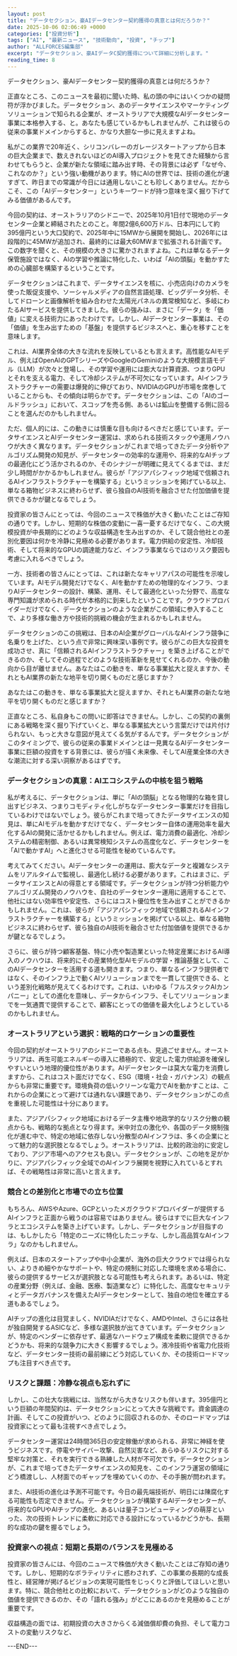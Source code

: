 ```yaml
---
layout: post
title: "データセクション、豪AIデータセンター契約獲得の真意とは何だろうか？"
date: 2025-10-06 02:06:49 +0000
categories: ["投資分析"]
tags: ["AI", "最新ニュース", "技術動向", "投資", "チップ"]
author: "ALLFORCES編集部"
excerpt: "データセクション、豪AIデータC契約獲得について詳細に分析します。"
reading_time: 8
---
```


データセクション、豪AIデータセンター契約獲得の真意とは何だろうか？

正直なところ、このニュースを最初に聞いた時、私の頭の中にはいくつかの疑問符が浮かびました。データセクション、あのデータサイエンスやマーケティングソリューションで知られる企業が、オーストラリアで大規模なAIデータセンター事業に本格参入する、と。あなたも感じているかもしれませんが、これは彼らの従来の事業ドメインからすると、かなり大胆な一歩に見えますよね。

私がこの業界で20年近く、シリコンバレーのガレージスタートアップから日本の巨大企業まで、数えきれないほどのAI導入プロジェクトを見てきた経験から言わせてもらうと、企業が新たな領域に踏み出す時、その背景には必ず「なぜ今、これなのか？」という強い動機があります。特にAIの世界では、技術の進化が速すぎて、昨日までの常識が今日には通用しないことも珍しくありません。だからこそ、この「AIデータセンター」というキーワードが持つ意味を深く掘り下げてみる価値があるんです。

今回の契約は、オーストラリアのシドニーで、2025年10月1日付で現地のデータセンター企業と締結されたとのこと。年間2億6,600万ドル、日本円にして約395億円という大口契約で、2025年中に15MWから展開を開始し、2026年には段階的に45MWが追加され、最終的には最大60MWまで拡張される計画です。この数字を聞くと、その規模の大きさに驚かされますよね。これは単なるデータ保管施設ではなく、AIの学習や推論に特化した、いわば「AIの頭脳」を動かすための心臓部を構築するということです。

データセクションはこれまで、データサイエンスを核に、小売店向けのカメラを使った販促支援や、ソーシャルメディアの自然言語処理、ビッグデータ分析、そしてドローンと画像解析を組み合わせた太陽光パネルの異常検知など、多岐にわたるAIサービスを提供してきました。彼らの強みは、まさに「データ」を「価値」に変える技術力にあったわけです。しかし、AIデータセンター事業は、その「価値」を生み出すための「基盤」を提供するビジネスへと、重心を移すことを意味します。

これは、AI業界全体の大きな流れを反映しているとも言えます。高性能なAIモデル、例えばOpenAIのGPTシリーズやGoogleのGeminiのような大規模言語モデル（LLM）が次々と登場し、その学習や運用には膨大な計算資源、つまりGPUとそれを支える電力、そして冷却システムが不可欠になっています。AIインフラストラクチャーの需要は爆発的に伸びており、NVIDIAのGPUが市場を席巻していることからも、その傾向は明らかです。データセクションは、この「AIのゴールドラッシュ」において、スコップを売る側、あるいは鉱山を整備する側に回ることを選んだのかもしれません。

ただ、個人的には、この動きには慎重な目も向けるべきだと感じています。データサイエンスとAIデータセンター運営は、求められる技術スタックや運用ノウハウが大きく異なります。データセクションがこれまで培ってきたデータ分析やアルゴリズム開発の知見が、データセンターの効率的な運用や、将来的なAIチップの最適化にどう活かされるのか、そのシナジーが明確に見えてくるまでは、まだ少し時間がかかるかもしれません。彼らが「アジアパシフィック地域で信頼されるAIインフラストラクチャーを構築する」というミッションを掲げている以上、単なる箱物ビジネスに終わらせず、彼ら独自のAI技術を融合させた付加価値を提供できるかが鍵となるでしょう。

投資家の皆さんにとっては、今回のニュースで株価が大きく動いたことはご存知の通りです。しかし、短期的な株価の変動に一喜一憂するだけでなく、この大規模投資が中長期的にどのような収益構造を生み出すのか、そして競合他社との差別化要因は何かを冷静に見極める必要があります。電力供給の安定性、冷却技術、そして将来的なGPUの調達能力など、インフラ事業ならではのリスク要因も考慮に入れるべきでしょう。

一方、技術者の皆さんにとっては、これは新たなキャリアパスの可能性を示唆しています。AIモデル開発だけでなく、AIを動かすための物理的なインフラ、つまりAIデータセンターの設計、構築、運用、そして最適化といった分野で、高度な専門知識が求められる時代が本格的に到来したということです。クラウドプロバイダーだけでなく、データセクションのような企業がこの領域に参入することで、より多様な働き方や技術的挑戦の機会が生まれるかもしれません。

データセクションのこの挑戦は、日本のAI企業がグローバルなAIインフラ競争に名乗りを上げた、という点で非常に興味深い事例です。彼らがこの巨大な投資を成功させ、真に「信頼されるAIインフラストラクチャー」を築き上げることができるのか、そしてその過程でどのような技術革新を見せてくれるのか、今後の動向から目が離せません。あなたはこの動きを、単なる事業拡大と捉えますか、それともAI業界の新たな地平を切り開くものだと感じますか？

あなたはこの動きを、単なる事業拡大と捉えますか、それともAI業界の新たな地平を切り開くものだと感じますか？

正直なところ、私自身もこの問いに即答はできません。しかし、この契約の裏側にある戦略を深く掘り下げていくと、単なる事業拡大という言葉だけでは片付けられない、もっと大きな意図が見えてくる気がするんです。データセクションがこのタイミングで、彼らの従来の事業ドメインとは一見異なるAIデータセンター事業に巨額の投資をする背景には、彼らが描く未来像、そしてAI産業全体の大きな潮流に対する深い洞察があるはずです。

### データセクションの真意：AIエコシステムの中核を狙う戦略

私が考えるに、データセクションは、単に「AIの頭脳」となる物理的な箱を貸し出すビジネス、つまりコモディティ化しがちなデータセンター事業だけを目指しているわけではないでしょう。彼らがこれまで培ってきたデータサイエンスの知見は、単にAIモデルを動かすだけでなく、データセンター自体の運用効率を最大化するAIの開発に活かせるかもしれません。例えば、電力消費の最適化、冷却システムの精密制御、あるいは異常検知システムの高度化など、データセンターを「AIで動かすAI」へと進化させる可能性を秘めているんです。

考えてみてください。AIデータセンターの運用は、膨大なデータと複雑なシステムをリアルタイムで監視し、最適化し続ける必要があります。これはまさに、データサイエンスとAIの得意とする領域です。データセクションが持つ分析能力やアルゴリズム開発のノウハウを、自社のデータセンター運用に適用することで、他社にはない効率性や安定性、さらにはコスト優位性を生み出すことができるかもしれません。これは、彼らが「アジアパシフィック地域で信頼されるAIインフラストラクチャーを構築する」というミッションを掲げている以上、単なる箱物ビジネスに終わらせず、彼ら独自のAI技術を融合させた付加価値を提供できるかが鍵となるでしょう。

さらに、彼らが持つ顧客基盤、特に小売や製造業といった特定産業におけるAI導入のノウハウは、将来的にその産業特化型AIモデルの学習・推論基盤として、このAIデータセンターを活用する道も開きます。つまり、単なるインフラ提供者ではなく、そのインフラ上で動くAIソリューションまでを一貫して提供できる、という差別化戦略が見えてくるわけです。これは、いわゆる「フルスタックAIカンパニー」としての進化を意味し、データからインフラ、そしてソリューションまでを一気通貫で提供することで、顧客にとっての価値を最大化しようとしているのかもしれません。

### オーストラリアという選択：戦略的ロケーションの重要性

今回の契約がオーストラリアのシドニーである点も、見過ごせません。オーストラリアは、再生可能エネルギーの導入に積極的で、安定した電力供給源を確保しやすいという地理的優位性があります。AIデータセンターは莫大な電力を消費しますから、これはコスト面だけでなく、ESG（環境・社会・ガバナンス）の観点からも非常に重要です。環境負荷の低いクリーンな電力でAIを動かすことは、これからの企業にとって避けては通れない課題であり、データセクションがこの点を重視した可能性は十分にあります。

また、アジアパシフィック地域におけるデータ主権や地政学的なリスク分散の観点からも、戦略的な拠点となり得ます。米中対立の激化や、各国のデータ規制強化が進む中で、特定の地域に依存しない分散型のAIインフラは、多くの企業にとって魅力的な選択肢となるでしょう。オーストラリアは、比較的政治的に安定しており、アジア市場へのアクセスも良い。データセクションが、この地を足がかりに、アジアパシフィック全域でのAIインフラ展開を視野に入れているとすれば、その戦略性は非常に高いと言えます。

### 競合との差別化と市場での立ち位置

もちろん、AWSやAzure、GCPといったメガクラウドプロバイダーが提供するAIインフラと正面から戦うのは容易ではありません。彼らはすでに巨大なインフラとエコシステムを築き上げています。しかし、データセクションが目指すのは、もしかしたら「特定のニーズに特化したニッチな、しかし高品質なAIインフラ」なのかもしれません。

例えば、日本のスタートアップや中小企業が、海外の巨大クラウドでは得られない、よりきめ細やかなサポートや、特定の規制に対応した環境を求める場合に、彼らの提供するサービスが選択肢となる可能性も考えられます。あるいは、特定の産業分野（例えば、金融、医療、製造業など）に特化した、高度なセキュリティとデータガバナンスを備えたAIデータセンターとして、独自の地位を確立する道もあるでしょう。

AIチップの進化は目覚ましく、NVIDIAだけでなく、AMDやIntel、さらには各社が独自開発するASICなど、多様な選択肢が出てきています。データセクションが、特定のベンダーに依存せず、最適なハードウェア構成を柔軟に提供できるかどうかも、将来的な競争力に大きく影響するでしょう。液冷技術や省電力化技術など、データセンター技術の最前線にどう対応していくか、その技術ロードマップも注目すべき点です。

### リスクと課題：冷静な視点も忘れずに

しかし、この壮大な挑戦には、当然ながら大きなリスクも伴います。395億円という巨額の年間契約は、データセクションにとって大きな挑戦です。資金調達の計画、そしてこの投資がいつ、どのように回収されるのか、そのロードマップは投資家にとって最も注視すべき点でしょう。

データセンター運営は24時間365日の安定稼働が求められる、非常に神経を使うビジネスです。停電やサイバー攻撃、自然災害など、あらゆるリスクに対する堅牢な対策と、それを実行できる熟練した人材が不可欠です。データセクションが、これまで培ってきたデータサイエンスの知見を、このインフラ運営の領域にどう橋渡しし、人材面でのギャップを埋めていくのか、その手腕が問われます。

また、AI技術の進化は予測不可能です。今日の最先端技術が、明日には陳腐化する可能性も否定できません。データセクションが構築するAIデータセンターが、将来的なGPUやAIチップの進化、あるいは量子コンピューティングの萌芽といった、次の技術トレンドに柔軟に対応できる設計になっているかどうかも、長期的な成功の鍵を握るでしょう。

### 投資家への視点：短期と長期のバランスを見極める

投資家の皆さんには、今回のニュースで株価が大きく動いたことはご存知の通りです。しかし、短期的なボラティリティに惑わされず、この事業の長期的な成長性と、経営陣が掲げるビジョンの実現可能性をじっくりと評価してほしいと思います。特に、競合他社との比較において、データセクションがどのような独自の価値を提供できるのか、その「語れる強み」がどこにあるのかを見極めることが重要です。

収益構造の面では、初期投資の大きさからくる減価償却費の負担、そして電力コストの変動リスクなど、

---END---